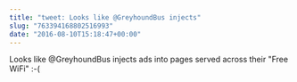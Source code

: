 ```yaml
---
title: "tweet: Looks like @GreyhoundBus injects"
slug: "763394168802516993"
date: "2016-08-10T15:18:47+00:00"
---
```

Looks like @GreyhoundBus injects ads into pages served across their "Free WiFi" :-(